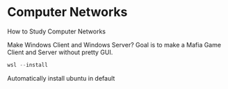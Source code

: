 # Computer Networks 

How to Study Computer Networks 

Make Windows Client and Windows Server? 
Goal is to make a Mafia Game Client and Server without pretty GUI. 

```powershell
wsl --install 
```
Automatically install ubuntu in default 

